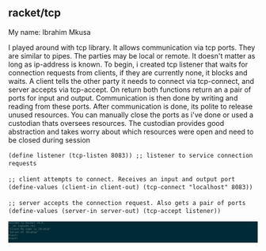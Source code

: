 ## racket/tcp
My name: Ibrahim Mkusa 


I played around with tcp library. It allows communication via tcp ports. They
are similar to pipes. The parties may be local or remote. It doesn't matter as
long as ip-address is known. To begin, i created tcp listener  that waits for
connection requests from clients, if they are currently none, it blocks and
waits. A client tells the other party it needs to connect via tcp-connect, and
server accepts via tcp-accept. On return both functions return an a pair of
ports for input and output. Communication is then done by writing and reading
from these ports. After communication is done, its polite to release unused
resources. You can manually close the ports as i've done or used a custodian
thats oversees resources. The custodian provides good abstraction and takes
worry about which resources were open and need to be closed during session


```
(define listener (tcp-listen 8083)) ;; listener to service connection requests

;; client attempts to connect. Receives an input and output port
(define-values (client-in client-out) (tcp-connect "localhost" 8083))

;; server accepts the connection request. Also gets a pair of ports
(define-values (server-in server-out) (tcp-accept listener))
```

![ fp3run.png](/fp3run.png?raw=true " TCP Talk")
